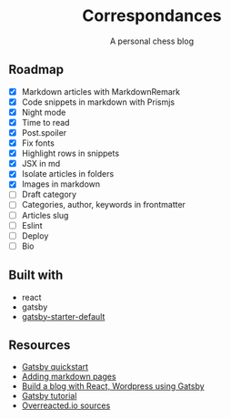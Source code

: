 <div align="center">
<h1>Correspondances</h1>
<p>A personal chess blog</p>
</div>

## Roadmap

- [x] Markdown articles with MarkdownRemark
- [x] Code snippets in markdown with Prismjs
- [x] Night mode
- [x] Time to read
- [x] Post.spoiler
- [x] Fix fonts
- [x] Highlight rows in snippets
- [x] JSX in md
- [x] Isolate articles in folders
- [x] Images in markdown
- [ ] Draft category
- [ ] Categories, author, keywords in frontmatter
- [ ] Articles slug
- [ ] Eslint
- [ ] Deploy
- [ ] Bio

## Built with

- react
- gatsby
- [gatsby-starter-default](https://github.com/gatsbyjs/gatsby-starter-default)

## Resources

- [Gatsby quickstart](https://www.gatsbyjs.org/docs/quick-start/)
- [Adding markdown pages](https://www.gatsbyjs.org/docs/adding-markdown-pages/)
- [Build a blog with React, Wordpress using Gatsby](https://medium.com/@mjadav/build-a-blog-with-react-wordpress-using-gatsby-4cdfb6ce2004)
- [Gatsby tutorial](https://www.gatsbyjs.org/docs/awesome-gatsby-resources/#gatsby-tutorials)
- [Overreacted.io sources](https://github.com/gaearon/overreacted.io/tree/master/src)
